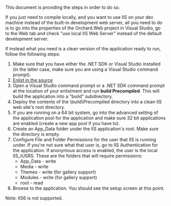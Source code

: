 This document is providing the steps in order to do so.

If you just need to compile locally, and you want to use IIS on your dev machine instead of the built-in development web server, all you need to do is to go into the properties of the Orchard.Web project in Visual Studio, go to the Web tab and check "use local IIS Web Server" instead of the default development server.

If instead what you need is a clean version of the application ready to run, follow the following steps:

1. Make sure that you have either the .NET SDK or Visual Studio installed
(in the latter case, make sure you are using a Visual Studio command prompt).
2. [Enlist in the source](Setting-up-a-source-enlistment)
3. Open a Visual Studio command prompt or a .NET SDK command prompt at the location of your enlistment and run **build Precompiled**. This will build the application into a "build" subdirectory.
4. Deploy the contents of the \build\Precompiled directory into a clean IIS web site's root directory.
5. If you are running on a 64 bit system, go into the advanced setting of the application pool for the application and make sure 32 bit applications are enabled (create a new app pool if you have to).
6. Create an App\_Data folder under the IIS application's root. Make sure the directory is empty.
7. Configure File and Folder Permissions for the user that IIS is running under. If you're not sure what that user is, go to IIS Authentication for the application. If anonymous access is enabled, the user is the local IIS\_IUSRS. These are the folders that will require permissions:
	- App\_Data - write
	- Media - write
	- Themes - write (for gallery support)
	- Modules - write (for gallery support)
	- root - read
8. Browse to the application. You should see the setup screen at this point.

Note: IIS6 is not supported.
